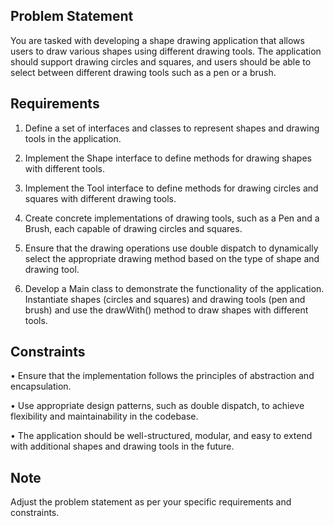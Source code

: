 
## Problem Statement
You are tasked with developing a shape drawing application that allows users to draw various shapes using
different drawing tools. The application should support drawing circles and squares, and users should be able
to select between different drawing tools such as a pen or a brush.

## Requirements
1. Define a set of interfaces and classes to represent shapes and drawing tools in the application.

2. Implement the Shape interface to define methods for drawing shapes with different tools.

3. Implement the Tool interface to define methods for drawing circles and squares with different drawing tools.

4. Create concrete implementations of drawing tools, such as a Pen and a Brush, each capable of drawing circles and squares.

5. Ensure that the drawing operations use double dispatch to dynamically select the appropriate drawing method based on the type of shape and drawing tool.

6. Develop a Main class to demonstrate the functionality of the application. Instantiate shapes (circles and squares) and drawing tools (pen and brush) and use the drawWith() method to draw shapes with different tools.


## Constraints
• Ensure that the implementation follows the principles of abstraction and encapsulation.

• Use appropriate design patterns, such as double dispatch, to achieve flexibility and maintainability in the codebase.

• The application should be well-structured, modular, and easy to extend with additional shapes and drawing tools in the future.

## Note
Adjust the problem statement as per your specific requirements and constraints.
